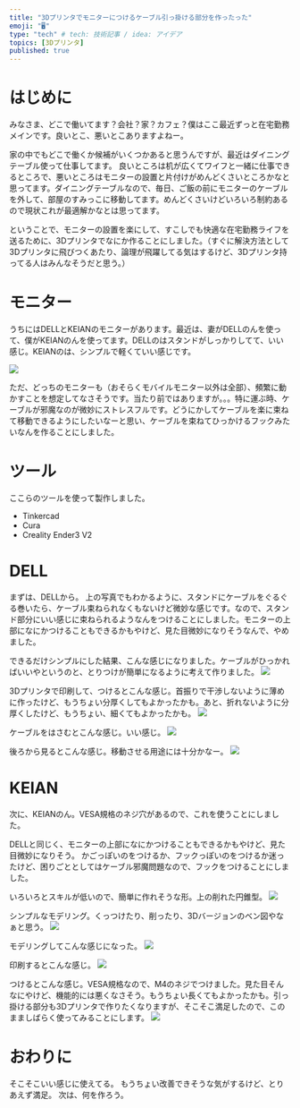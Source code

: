 ```yaml
---
title: "3Dプリンタでモニターにつけるケーブル引っ掛ける部分を作ったった"
emoji: "🖥"
type: "tech" # tech: 技術記事 / idea: アイデア
topics: [3Dプリンタ]
published: true
---
```


# はじめに
みなさま、どこで働いてます？会社？家？カフェ？僕はここ最近ずっと在宅勤務メインです。良いとこ、悪いとこありますよねー。

家の中でもどこで働くか候補がいくつかあると思うんですが、最近はダイニングテーブル使って仕事してます。
良いところは机が広くてワイフと一緒に仕事できるところで、悪いところはモニターの設置と片付けがめんどくさいところかなと思ってます。ダイニングテーブルなので、毎日、ご飯の前にモニターのケーブルを外して、部屋のすみっこに移動してます。めんどくさいけどいろいろ制約あるので現状これが最適解かなとは思ってます。

ということで、モニターの設置を楽にして、すこしでも快適な在宅勤務ライフを送るために、3Dプリンタでなにか作ることにしました。（すぐに解決方法として3Dプリンタに飛びつくあたり、論理が飛躍してる気はするけど、3Dプリンタ持ってる人はみんなそうだと思う。）

# モニター
うちにはDELLとKEIANのモニターがあります。最近は、妻がDELLのんを使って、僕がKEIANのんを使ってます。DELLのはスタンドがしっかりしてて、いい感じ。KEIANのは、シンプルで軽くていい感じです。

![](https://storage.googleapis.com/zenn-user-upload/510eb7a3ec99db6e16d2c8fd.png)

ただ、どっちのモニターも（おそらくモバイルモニター以外は全部）、頻繁に動かすことを想定してなさそうです。当たり前ではありますが。。。特に運ぶ時、ケーブルが邪魔なのが微妙にストレスフルです。どうにかしてケーブルを楽に束ねて移動できるようにしたいなーと思い、ケーブルを束ねてひっかけるフックみたいなんを作ることにしました。

# ツール
ここらのツールを使って製作しました。

- Tinkercad
- Cura
- Creality Ender3 V2

# DELL
まずは、DELLから。
上の写真でもわかるように、スタンドにケーブルをぐるぐる巻いたら、ケーブル束ねられなくもないけど微妙な感じです。なので、スタンド部分にいい感じに束ねられるようなんをつけることにしました。モニターの上部になにかつけることもできるかもやけど、見た目微妙になりそうなんで、やめました。

できるだけシンプルにした結果、こんな感じになりました。ケーブルがひっかればいいやというのと、とりつけが簡単になるように考えて作りました。
![](https://storage.googleapis.com/zenn-user-upload/de6da84e03f3ba387c65e95a.png)

3Dプリンタで印刷して、つけるとこんな感じ。首振りで干渉しないように薄めに作ったけど、もうちょい分厚くしてもよかったかも。あと、折れないように分厚くしたけど、もうちょい、細くてもよかったかも。
![](https://storage.googleapis.com/zenn-user-upload/d67a66062544dcfb1d159cb8.png)

ケーブルをはさむとこんな感じ。いい感じ。
![](https://storage.googleapis.com/zenn-user-upload/39ba48e916d86748fe8c3297.png)

後ろから見るとこんな感じ。移動させる用途には十分かなー。
![](https://storage.googleapis.com/zenn-user-upload/8b2935b0a1d4c266c9b384be.png)

# KEIAN
次に、KEIANのん。VESA規格のネジ穴があるので、これを使うことにしました。

DELLと同じく、モニターの上部になにかつけることもできるかもやけど、見た目微妙になりそう。
かごっぽいのをつけるか、フックっぽいのをつけるか迷ったけど、困りごととしてはケーブル邪魔問題なので、フックをつけることにしました。

いろいろとスキルが低いので、簡単に作れそうな形。上の削れた円錐型。
![](https://storage.googleapis.com/zenn-user-upload/8a231102395004e78f5f3959.png)

シンプルなモデリング。くっつけたり、削ったり、3Dバージョンのベン図やなぁと思う。
![](https://storage.googleapis.com/zenn-user-upload/3882c905d82ab803834924cc.png)

モデリングしてこんな感じになった。
![](https://storage.googleapis.com/zenn-user-upload/719e654b2598ba29c1a7b43d.png)

印刷するとこんな感じ。
![](https://storage.googleapis.com/zenn-user-upload/391c5376634ae6c0a2b5a717.png)

つけるとこんな感じ。VESA規格なので、M4のネジでつけました。見た目そんなにやけど、機能的には悪くなさそう。もうちょい長くてもよかったかも。引っ掛ける部分も3Dプリンタで作りたくなりますが、そこそこ満足したので、このまましばらく使ってみることにします。
![](https://storage.googleapis.com/zenn-user-upload/8d4199c28bfc665359743dc5.png)


# おわりに
そこそこいい感じに使えてる。
もうちょい改善できそうな気がするけど、とりあえず満足。
次は、何を作ろう。